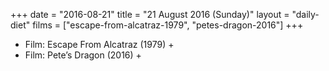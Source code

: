 +++
date = "2016-08-21"
title = "21 August 2016 (Sunday)"
layout = "daily-diet"
films = ["escape-from-alcatraz-1979", "petes-dragon-2016"]
+++


* Film: Escape From Alcatraz (1979) +
* Film: Pete’s Dragon (2016) +